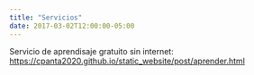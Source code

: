 ```yaml
---
title: "Servicios"
date: 2017-03-02T12:00:00-05:00
---
```

Servicio de aprendisaje gratuito sin internet:
https://cpanta2020.github.io/static_website/post/aprender.html